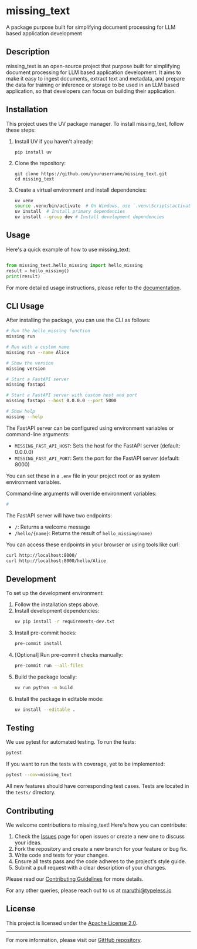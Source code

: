 # missing_text

A package purpose built for simplifying document processing for LLM based application development

## Description

missing_text is an open-source project that purpose built for simplifying document processing for LLM based application development. It aims to make it easy to ingest documents, extract text and metadata, and prepare the data for training or inference or storage to be used in an LLM based application, so that developers can focus on building their application.

## Installation

This project uses the UV package manager. To install missing_text, follow these steps:

1. Install UV if you haven't already:

   ```
   pip install uv
   ```

2. Clone the repository:

   ```
   git clone https://github.com/yourusername/missing_text.git
   cd missing_text
   ```

3. Create a virtual environment and install dependencies:
   ```bash
   uv venv
   source .venv/bin/activate  # On Windows, use `.venv\Scripts\activate`
   uv install  # Install primary dependencies
   uv install --group dev # Install development dependencies
   ```

## Usage

Here's a quick example of how to use missing_text:

```python

from missing_text.hello_missing import hello_missing
result = hello_missing()
print(result)
```

For more detailed usage instructions, please refer to the [documentation](docs/README.md).

## CLI Usage

After installing the package, you can use the CLI as follows:

```bash
# Run the hello_missing function
missing run

# Run with a custom name
missing run --name Alice

# Show the version
missing version

# Start a FastAPI server
missing fastapi

# Start a FastAPI server with custom host and port
missing fastapi --host 0.0.0.0 --port 5000

# Show help
missing --help
```

The FastAPI server can be configured using environment variables or command-line arguments:

- `MISSING_FAST_API_HOST`: Sets the host for the FastAPI server (default: 0.0.0.0)
- `MISSING_FAST_API_PORT`: Sets the port for the FastAPI server (default: 8000)

You can set these in a `.env` file in your project root or as system environment variables.

Command-line arguments will override environment variables:

```bash
#
```

The FastAPI server will have two endpoints:

- `/`: Returns a welcome message
- `/hello/{name}`: Returns the result of `hello_missing(name)`

You can access these endpoints in your browser or using tools like curl:

```bash
curl http://localhost:8000/
curl http://localhost:8000/hello/Alice
```

## Development

To set up the development environment:

1. Follow the installation steps above.
2. Install development dependencies:
   ```bash
   uv pip install -r requirements-dev.txt
   ```
3. Install pre-commit hooks:
   ```bash
   pre-commit install
   ```
4. [Optional] Run pre-commit checks manually:
   ```bash
   pre-commit run --all-files
   ```
5. Build the package locally:
   ```bash
   uv run python -m build
   ```
6. Install the package in editable mode:
   ```bash
   uv install --editable .
   ```

## Testing

We use pytest for automated testing. To run the tests:

```bash
pytest
```

If you want to run the tests with coverage, yet to be implemented:

```bash
pytest --cov=missing_text
```

All new features should have corresponding test cases. Tests are located in the `tests/` directory.

## Contributing

We welcome contributions to missing_text! Here's how you can contribute:

1. Check the [Issues](https://github.com/typeless-io/missing_text/issues) page for open issues or create a new one to discuss your ideas.
2. Fork the repository and create a new branch for your feature or bug fix.
3. Write code and tests for your changes.
4. Ensure all tests pass and the code adheres to the project's style guide.
5. Submit a pull request with a clear description of your changes.

Please read our [Contributing Guidelines](CONTRIBUTING.md) for more details.

For any other queries, please reach out to us at maruthi@typeless.io

## License

This project is licensed under the [Apache License 2.0](LICENSE).

---

For more information, please visit our [GitHub repository](https://github.com/typeless-io/missing_text).
